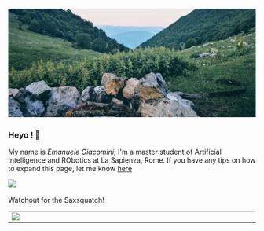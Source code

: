 ![](./IMG_20200627_054741_crop.jpg)
### Heyo ! 👋 
My name is _Emanuele Giacomini_, I'm a master student of Artificial Intelligence and RObotics at La Sapienza, Rome. If you have any tips on how to expand this page, let me know [here](https://github.com/EmanueleGiacomini/EmanueleGiacomini/issues)


<!-- ![](https://thumbs.gfycat.com/LegalResponsibleCaribou-max-1mb.gif)  
Praise the EggDog -->

![](https://media.giphy.com/media/YpYDj81eXbdmGFUEOJ/giphy.gif)

Watchout for the Saxsquatch!



<center>
  <table>
  <tr>
      <td><img width="550px" align="left" src="https://github-readme-stats.vercel.app/api?username=EmanueleGiacomini&count_private=true&show_icons=true" /></td>
      <td><img width="550px" align="right" src="https://github-readme-stats.vercel.app/api/top-langs/?username=EmanueleGiacomini&layout=compact" /></td>
  </tr>   
</table>
</center>

<!--
**EmanueleGiacomini/EmanueleGiacomini** is a ✨ _special_ ✨ repository because its `README.md` (this file) appears on your GitHub profile.

Here are some ideas to get you started:

- 🔭 I’m currently working on ...
- 🌱 I’m currently learning ...
- 👯 I’m looking to collaborate on ...
- 🤔 I’m looking for help with ...
- 💬 Ask me about ...
- 📫 How to reach me: ...
- 😄 Pronouns: ...
- ⚡ Fun fact: ...
-->

